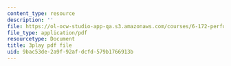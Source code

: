 ```yaml
---
content_type: resource
description: ''
file: https://ol-ocw-studio-app-qa.s3.amazonaws.com/courses/6-172-performance-engineering-of-software-systems-fall-2018/9bac53de2a9f92afdcfd579b1766913b_L1ung0wil9Y.pdf
file_type: application/pdf
resourcetype: Document
title: 3play pdf file
uid: 9bac53de-2a9f-92af-dcfd-579b1766913b
---
```

